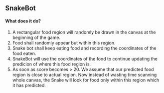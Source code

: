 ## SnakeBot

#### What does it do?
1. A rectangular food region will randomly be drawn in the canvas at the beginning of the game.
2. Food shall randomly appear but within this region.
3. Snake bot shall keep eating food and recording the coordinates of the food eaten.
4. SnakeBot will use the coordinates of the food to continue updating the predicion of where this food region is.
5. As soon as score becomes > 20. We assume that our predicted food region is close to actual region. Now instead of wasting time scanning whole canvas, the Snake will look for food only within this region which it has predicted.
